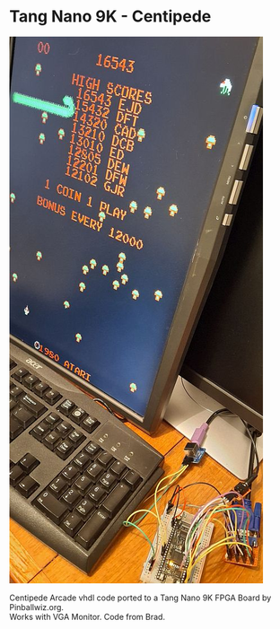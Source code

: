 # Tang Nano 9K - Centipede
![Model](TN9K-Centipede.jpg)

Centipede Arcade vhdl code ported to a Tang Nano 9K FPGA Board by Pinballwiz.org.  
Works with VGA Monitor. Code from Brad.
